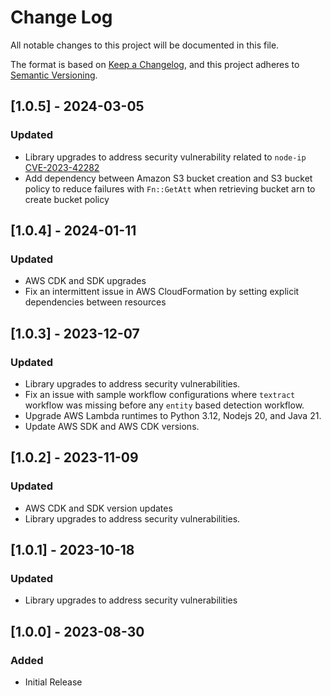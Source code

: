 # Change Log

All notable changes to this project will be documented in this file.

The format is based on [Keep a Changelog](https://keepachangelog.com/en/1.0.0/),
and this project adheres to [Semantic Versioning](https://semver.org/spec/v2.0.0.html).

## [1.0.5] - 2024-03-05

### Updated

- Library upgrades to address security vulnerability related to `node-ip` [CVE-2023-42282](https://github.com/advisories/GHSA-78xj-cgh5-2h22)
- Add dependency between Amazon S3 bucket creation and S3 bucket policy to reduce failures with `Fn::GetAtt` when retrieving bucket arn to create bucket policy

## [1.0.4] - 2024-01-11

### Updated

- AWS CDK and SDK upgrades
- Fix an intermittent issue in AWS CloudFormation by setting explicit dependencies between resources

## [1.0.3] - 2023-12-07

### Updated

- Library upgrades to address security vulnerabilities.
- Fix an issue with sample workflow configurations where `textract` workflow was missing before any `entity` based detection workflow.
- Upgrade AWS Lambda runtimes to Python 3.12, Nodejs 20, and Java 21.
- Update AWS SDK and AWS CDK versions.

## [1.0.2] - 2023-11-09

### Updated

- AWS CDK and SDK version updates
- Library upgrades to address security vulnerabilities.

## [1.0.1] - 2023-10-18

### Updated

- Library upgrades to address security vulnerabilities

## [1.0.0] - 2023-08-30

### Added

- Initial Release

